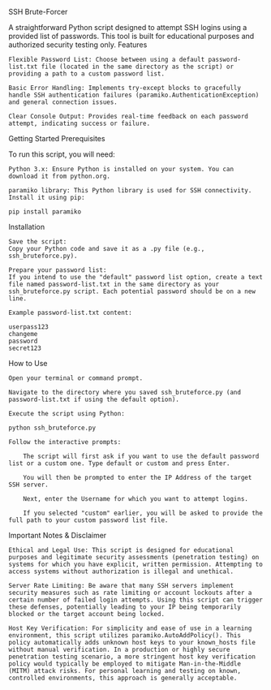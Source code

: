 SSH Brute-Forcer

A straightforward Python script designed to attempt SSH logins using a provided list of passwords. This tool is built for educational purposes and authorized security testing only.
Features

    Flexible Password List: Choose between using a default password-list.txt file (located in the same directory as the script) or providing a path to a custom password list.

    Basic Error Handling: Implements try-except blocks to gracefully handle SSH authentication failures (paramiko.AuthenticationException) and general connection issues.

    Clear Console Output: Provides real-time feedback on each password attempt, indicating success or failure.

Getting Started
Prerequisites

To run this script, you will need:

    Python 3.x: Ensure Python is installed on your system. You can download it from python.org.

    paramiko library: This Python library is used for SSH connectivity. Install it using pip:

    pip install paramiko

Installation

    Save the script:
    Copy your Python code and save it as a .py file (e.g., ssh_bruteforce.py).

    Prepare your password list:
    If you intend to use the "default" password list option, create a text file named password-list.txt in the same directory as your ssh_bruteforce.py script. Each potential password should be on a new line.

    Example password-list.txt content:

    userpass123
    changeme
    password
    secret123

How to Use

    Open your terminal or command prompt.

    Navigate to the directory where you saved ssh_bruteforce.py (and password-list.txt if using the default option).

    Execute the script using Python:

    python ssh_bruteforce.py

    Follow the interactive prompts:

        The script will first ask if you want to use the default password list or a custom one. Type default or custom and press Enter.

        You will then be prompted to enter the IP Address of the target SSH server.

        Next, enter the Username for which you want to attempt logins.

        If you selected "custom" earlier, you will be asked to provide the full path to your custom password list file.

Important Notes & Disclaimer

    Ethical and Legal Use: This script is designed for educational purposes and legitimate security assessments (penetration testing) on systems for which you have explicit, written permission. Attempting to access systems without authorization is illegal and unethical.

    Server Rate Limiting: Be aware that many SSH servers implement security measures such as rate limiting or account lockouts after a certain number of failed login attempts. Using this script can trigger these defenses, potentially leading to your IP being temporarily blocked or the target account being locked.

    Host Key Verification: For simplicity and ease of use in a learning environment, this script utilizes paramiko.AutoAddPolicy(). This policy automatically adds unknown host keys to your known_hosts file without manual verification. In a production or highly secure penetration testing scenario, a more stringent host key verification policy would typically be employed to mitigate Man-in-the-Middle (MITM) attack risks. For personal learning and testing on known, controlled environments, this approach is generally acceptable.
